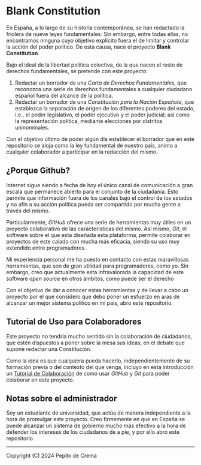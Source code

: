 # Blank Constitution

<p>
En España, a lo largo de su historia contemporánea, se han redactado la 
friolera de nueve leyes fundamentales. Sin embargo, entre todas ellas, no
encontramos ninguna cuyo objetivo explícito fuera el de limitar y controlar
la acción del poder político. De esta causa, nace el proyecto 
<b>Blank Constitution</b>.
</p>

<p>
Bajo el ideal de la libertad política colectiva, de la que nacen el resto de
derechos fundamentales, se pretende con este proyecto:
</p>

<ol>
    <li>
    Redactar un borrador de una <i>Carta de Derechos Fundamentales</i>, que 
    reconozca una serie de derechos fundamentales a cualquier ciudadano español
    fuera del alcance de la política.
    </li>
    <li>
    Redactar un borrador de una <i>Constitución para la Nación Española</i>, 
    que establezca la separación de origen de los diferentes poderes del estado,
    i.e., el poder legislativo, el poder ejecutivo y el poder judicial; así como
    la representación política, mediante elecciones por distritos uninominales.
    </li>
</ol>

<p>
Con el objetivo último de poder algún día establecer el borrador que en este
repositorio se aloja como la ley fundamental de nuestro país, animo a cualquier
colaborador a participar en la redacción del mismo.
</p>


## ¿Porque Github?

<p>
Internet sigue siendo a fecha de hoy el único canal de comunicación a gran
escala que permanece abierto para el conjunto de la ciudadanía. Esto permite
que información fuera de los canales bajo el control de los estados y no afín
a su acción política pueda ser compartido por mucha gente a través del mismo.
</p>

<p>
Particularmente, <i>GitHub</i> ofrece una serie de herramientas muy útiles en
un proyecto colaborativo de las características del mismo. Así mismo, 
<i>Git</i>, el software sobre el que esta diseñada esta plataforma, permite 
colaborar en proyectos de este calado con mucha más eficacia, siendo su uso 
muy extendido entre programadores.
</p>

<p>
Mi experiencia personal me ha puesto en contacto con estas maravillosas
herramientas, que son de gran utilidad para programadores, como yo. Sin 
embargo, creo que actualmente esta infravalorada la capacidad de este 
software <i>open source</i> en otros ámbitos, como puede ser el derecho
</p>

<p>
Con el objetivo de dar a conocer estas herramientas y de llevar a cabo un
proyecto por el que considero que debo poner un esfuerzo en aras de alcanzar
un mejor sistema político en mi país, abro este repositorio.
</p>


## Tutorial de Uso para Colaboradores

<p>
Este proyecto no tendría mucho sentido sin la colaboración de ciudadanos, que
estén dispuestos a poner sobre la mesa sus ideas, en el debate que supone 
redactar una Constitución.
</p>

<p>
Como la idea es que cualquiera pueda hacerlo, independientemente de su formación
previa o del contexto del que venga, incluyo en esta introducción un 
<a href="/docs/home.md#tutorial-de-colaboración">Tutorial de Colaboración</a>
de como usar <i>GitHub</i> y <i>Git</i> para poder colaborar en este proyecto.
</p>


## Notas sobre el administrador

<p>
Soy un estudiante de universidad, que actúa de manera independiente a la hora
de promulgar este proyecto. Creo firmemente en que en España se puede alcanzar
un sistema de gobierno mucho más efectivo a la hora de defender los intereses
de los ciudadanos de a pie, y por ello abro este repositorio.
</p>

---

<p>Copyright (C) 2024	Pepito de Crema</p>